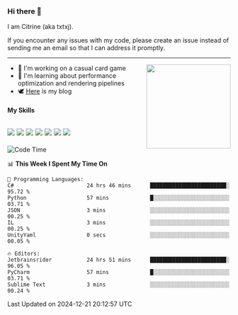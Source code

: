 ### Hi there 👋

I am Citrine (aka txtxj).

If you encounter any issues with my code, please create an issue instead of sending me an email so that I can address it promptly.

---

<img align="right" height="190" src="http://github-profile-summary-cards.vercel.app/api/cards/stats?username=txtxj&theme=vue">

- 🌱 I'm working on a casual card game
- 📖 I'm learning about performance optimization and rendering pipelines
- 🕊️ [Here](https://txtxj.top) is my blog

#### My Skills

![](https://img.shields.io/badge/Unity-000000?logo=unity&logoColor=fff)
![](https://img.shields.io/badge/C%23-239120?logo=csharp&logoColor=fff)
![](https://img.shields.io/badge/Python-3e74a2?logo=python&logoColor=fff)
![](https://img.shields.io/badge/C++-65318e?logo=cplusplus&logoColor=fff)
![](https://img.shields.io/badge/Vue-4FC08D?logo=vuedotjs&logoColor=fff)
![](https://img.shields.io/badge/Blender-f5792a?logo=blender&logoColor=fff)
![](https://img.shields.io/badge/MS%20SQL-cc2927?logo=microsoftsqlserver&logoColor=fff)
---

<!--START_SECTION:waka-->
![Code Time](http://img.shields.io/badge/Code%20Time-2%2C339%20hrs%2020%20mins-blue)

📊 **This Week I Spent My Time On** 

```text
💬 Programming Languages: 
C#                       24 hrs 46 mins      ████████████████████████░   95.72 % 
Python                   57 mins             █░░░░░░░░░░░░░░░░░░░░░░░░   03.71 % 
JSON                     3 mins              ░░░░░░░░░░░░░░░░░░░░░░░░░   00.25 % 
IL                       3 mins              ░░░░░░░░░░░░░░░░░░░░░░░░░   00.25 % 
UnityYaml                0 secs              ░░░░░░░░░░░░░░░░░░░░░░░░░   00.05 % 

🔥 Editors: 
Jetbrainsrider           24 hrs 51 mins      ████████████████████████░   96.05 % 
PyCharm                  57 mins             █░░░░░░░░░░░░░░░░░░░░░░░░   03.71 % 
Sublime Text             3 mins              ░░░░░░░░░░░░░░░░░░░░░░░░░   00.24 % 
```


 Last Updated on 2024-12-21 20:12:57 UTC
<!--END_SECTION:waka-->
